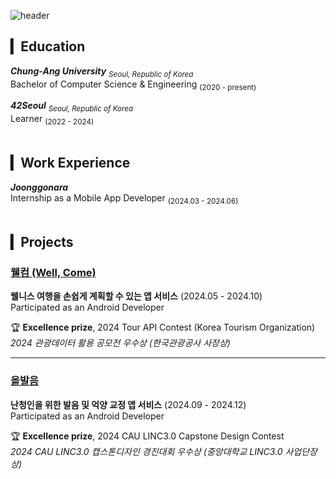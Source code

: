 ![header](https://capsule-render.vercel.app/api?type=waving&color=auto&height=240&section=header&text=Jiyun%20Lee&fontSize=60&fontAlignY=40&animation=twinkling)

## ▎Education
***Chung-Ang University** <sub>Seoul, Republic of Korea</sub>*  
Bachelor of Computer Science & Engineering <sub>(2020 - present)</sub>

***42Seoul** <sub>Seoul, Republic of Korea</sub>*  
Learner <sub>(2022 - 2024)</sub>  
<br/>


## ▎Work Experience
***Joonggonara***  
Internship as a Mobile App Developer <sub>(2024.03 - 2024.06)</sub>  
<br/>

## ▎Projects
### **[웰컴 (Well, Come)](https://play.google.com/store/apps/details?id=com.dev.wellcome)**
**웰니스 여행을 손쉽게 계획할 수 있는 앱 서비스** (2024.05 - 2024.10)  
Participated as an Android Developer  

🏆 **Excellence prize**, 2024 Tour API Contest (Korea Tourism Organization)  
*2024 관광데이터 활용 공모전 우수상 (한국관광공사 사장상)*

---

### **[올발음](https://github.com/jiyuneel/Olbareum)**
**난청인을 위한 발음 및 억양 교정 앱 서비스** (2024.09 - 2024.12)  
Participated as an Android Developer  

🏆 **Excellence prize**, 2024 CAU LINC3.0 Capstone Design Contest  
*2024 CAU LINC3.0 캡스톤디자인 경진대회 우수상 (중앙대학교 LINC3.0 사업단장상)*


<!--
## Hi there 👋

**jiyuneel/jiyuneel** is a ✨ _special_ ✨ repository because its `README.md` (this file) appears on your GitHub profile.

Here are some ideas to get you started:

- 🔭 I’m currently working on ...
- 🌱 I’m currently learning ...
- 👯 I’m looking to collaborate on ...
- 🤔 I’m looking for help with ...
- 💬 Ask me about ...
- 📫 How to reach me: ...
- 😄 Pronouns: ...
- ⚡ Fun fact: ...
-->
